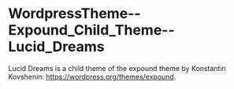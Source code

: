 WordpressTheme--Expound_Child_Theme--Lucid_Dreams
=================================================

Lucid Dreams is a child theme of the expound theme by Konstantin Kovshenin: https://wordpress.org/themes/expound.
